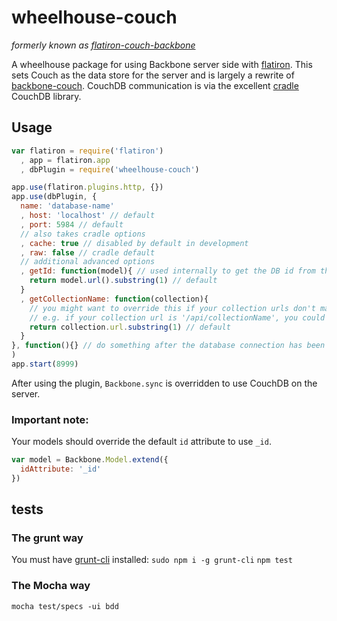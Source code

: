wheelhouse-couch
=======================

_formerly known as [flatiron-couch-backbone](http://github.com/joeybaker/flatiron-couch-backbone)_

A wheelhouse package for using Backbone server side with [flatiron](https://github.com/flatiron/flatiron). This sets Couch as the data store for the server and is largely a rewrite of [backbone-couch](https://github.com/developmentseed/backbone-couch).  CouchDB communication is via the excellent [cradle](https://github.com/cloudhead/cradle) CouchDB library.

## Usage
```js
var flatiron = require('flatiron')
  , app = flatiron.app
  , dbPlugin = require('wheelhouse-couch')

app.use(flatiron.plugins.http, {})
app.use(dbPlugin, {
  name: 'database-name'
  , host: 'localhost' // default
  , port: 5984 // default
  // also takes cradle options
  , cache: true // disabled by default in development
  , raw: false // cradle default
  // additional advanced options
  , getId: function(model){ // used internally to get the DB id from the model. the default behavior follows: {{collectionName}}/{{UUID}}
    return model.url().substring(1) // default
  }
  , getCollectionName: function(collection){
    // you might want to override this if your collection urls don't match your collection names
    // e.g. if your collection url is '/api/collectionName', you could use: `return collection.url.split('/')[2]`
    return collection.url.substring(1) // default
  }
}, function(){} // do something after the database connection has been established
)
app.start(8999)
```

After using the plugin, `Backbone.sync` is overridden to use CouchDB on the server.

### Important note:
Your models should override the default `id` attribute to use `_id`.

```js
var model = Backbone.Model.extend({
  idAttribute: '_id'
})
```

## tests

### The grunt way
You must have [grunt-cli](https://github.com/gruntjs/grunt-cli) installed: `sudo npm i -g grunt-cli`
`npm test`

### The Mocha way
`mocha test/specs -ui bdd`

